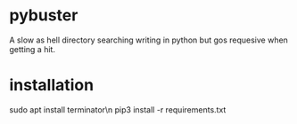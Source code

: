 # pybuster
A slow as hell directory searching writing in python but gos requesive when getting a hit.

# installation
sudo apt install terminator\n
pip3 install -r requirements.txt
